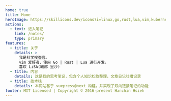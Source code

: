 ```yaml
---
home: true
title: Home
heroImage: https://skillicons.dev/icons?i=linux,go,rust,lua,vim,kubernetes,docker,nodejs,react,vue,php
actions:
  - text: 进入笔记
    link: /notes/
    type: primary
features:
  - title: 关于
    details: >
      我是科学搜查官。
      vim 爱好者，使用 Go | Rust | Lua 进行开发。
      喜欢 LiSA(織部 里沙)
  - title: 内容
    details: 这是我的思考笔记，包含个人知识松散整理，文章日记吐槽记录
  - title: 技术栈
    details: 本网站基于 vuepress@next 构建，并实现了双向链接笔记的功能
footer: MIT Licensed | Copyright © 2016-present Hanchin Hsieh
---
```

